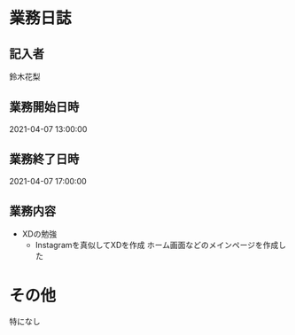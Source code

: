 # 業務日誌

## 記入者

鈴木花梨

## 業務開始日時

2021-04-07 13:00:00

## 業務終了日時

2021-04-07 17:00:00

## 業務内容

- XDの勉強
	- Instagramを真似してXDを作成
ホーム画面などのメインページを作成した

# その他

特になし